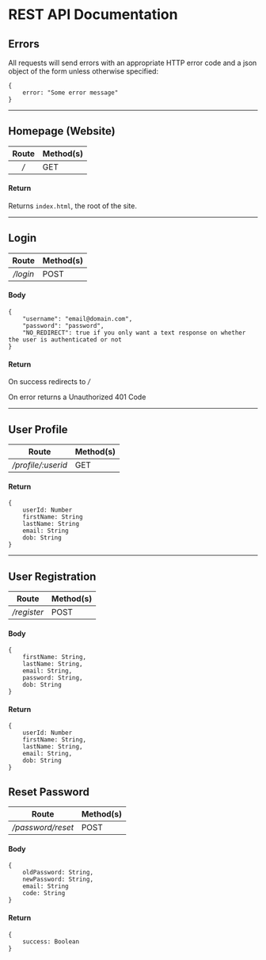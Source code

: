 # REST API Documentation

## Errors
All requests will send errors with an appropriate HTTP error code and a json object of the form unless otherwise specified: 
```
{
    error: "Some error message"
}
```
_____

## Homepage (Website)

Route | Method(s)
:---: | ---
*/* | GET
#### Return
Returns ```index.html```, the root of the site.


____

## Login

Route | Method(s)
:---: | ---
*/login* | POST
#### Body
```
{
    "username": "email@domain.com",
    "password": "password",
    "NO_REDIRECT": true if you only want a text response on whether the user is authenticated or not
}
```

#### Return
On success redirects to */*

On error returns a Unauthorized 401 Code

___

## User Profile

Route | Method(s)
:---: | ---
*/profile/:userid* | GET

#### Return
```
{
    userId: Number
    firstName: String
    lastName: String
    email: String
    dob: String
}
```

_____

## User Registration
Route | Method(s)
:---: | ---
*/register* | POST

#### Body
```
{
    firstName: String,
    lastName: String,
    email: String,
    password: String,
    dob: String
}
```

#### Return
```
{
    userId: Number
    firstName: String,
    lastName: String,
    email: String,
    dob: String
}
```

## Reset Password
Route | Method(s)
:---: | ---
*/password/reset* | POST

#### Body
```
{
    oldPassword: String,
    newPassword: String,
    email: String
    code: String
}
```

#### Return
```
{
    success: Boolean
}
```
